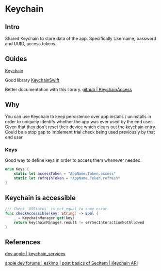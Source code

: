 # Keychain 

## Intro

Shared Keychain to store data of the app. Specifically Username, password and UUID, access tokens.


## Guides

[Keychain](https://www.iosapptemplates.com/blog/ios-programming/keychain-swift-ios)

Good library 
[KeychainSwift](https://github.com/evgenyneu/keychain-swift)

Better documentation with this library.
[github | KeychainAccess](https://github.com/kishikawakatsumi/KeychainAccess)

## Why

You can use Keychain to keep persistence over app installs / uninstalls in order to uniquely identify whether the app was ever used by the end user. Given that they don't reset their device which clears out the keychain entry. Could be a stop gap to implement trial check being used previously by that end user.

### Keys

Good way to define keys in order to access them whenever needed.

```swift
enum Keys {
	static let accessToken = "AppName.Token.access"
	static let refreshToken = "AppName.Token.refresh"
}
```



## Keychain is accessible

```swift
/// Check `OSStatus` is not equal to some error
func checkAccessible(key: String) -> Bool {
	_ = KeychainManager.get(key)
	return keychainManager.result != errSecInteractionNotAllowed
}
```


## References

[dev apple | keychain_services](https://developer.apple.com/documentation/security/keychain_services)


[apple dev forums | eskimo | post basics of SecItem | Keychain API](https://developer.apple.com/forums/thread/724023)